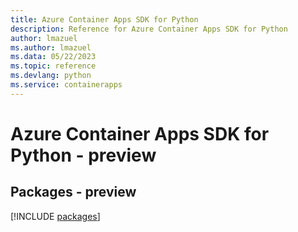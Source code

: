 ```yaml
---
title: Azure Container Apps SDK for Python
description: Reference for Azure Container Apps SDK for Python
author: lmazuel
ms.author: lmazuel
ms.data: 05/22/2023
ms.topic: reference
ms.devlang: python
ms.service: containerapps
---
```

# Azure Container Apps SDK for Python - preview
## Packages - preview
[!INCLUDE [packages](container-apps-index.md)]